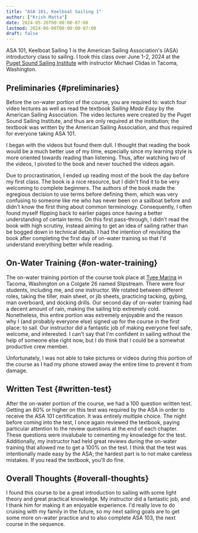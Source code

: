 ```yaml
---
title: "ASA 101, Keelboat Sailing 1"
author: ["Krish Matta"]
date: 2024-05-26T00:00:00-07:00
lastmod: 2024-06-06T00:00:00-07:00
draft: false
---
```


ASA 101, Keelboat Sailing 1 is the American Sailing Association's (ASA) introductory class to sailing. I took this class over June 1-2, 2024 at the [Puget Sound Sailing Institute](https://www.pugetsoundsailing.com/) with instructor Michael Clidas in Tacoma, Washington.


## Preliminaries {#preliminaries}

Before the on-water portion of the course, you are required to: watch four video lectures as well as read the textbook _Sailing Made Easy_ by the American Sailing Association. The video lectures were created by the Puget Sound Sailing Institute, and thus are only required at the institution; the textbook was written by the American Sailing Association, and thus required for everyone taking ASA 101.

I began with the videos but found them dull. I thought that reading the book would be a much better use of my time, especially since my learning style is more oriented towards reading than listening. Thus, after watching two of the videos, I pivoted to the book and never touched the videos again.

Due to procrastination, I ended up reading most of the book the day before my first class. The book is a nice resource, but I didn't find it to be very welcoming to complete beginners. The authors of the book made the egregious decision to use terms before defining them, which was very confusing to someone like me who has never been on a sailboat before and didn't know the first thing about common terminology. Consequently, I often found myself flipping back to earlier pages once having a better understanding of certain terms. On this first pass-through, I didn't read the book with high scrutiny, instead aiming to get an idea of sailing rather than be bogged down in technical details. I had the intention of revisiting the book after completing the first day of on-water training so that I'd understand everything better while reading.


## On-Water Training {#on-water-training}

The on-water training portion of the course took place at [Tyee Marina](https://tyeemarina.com/) in Tacoma, Washington on a Colgate 26 named Slipstream. There were four students, including me, and one instructor. We rotated between different roles, taking the tiller, main sheet, or jib sheets, practicing tacking, gybing, man overboard, and docking drills. Our second day of on-water training had a decent amount of rain, making the sailing trip extremely cold. Nonetheless, this entire portion was extremely enjoyable and the reason why I (and probably everyone else) signed up for the course in the first place: to sail. Our instructor did a fantastic job of making everyone feel safe, welcome, and interested. I can't say that I'm confident in sailing without the help of someone else right now, but I do think that I could be a somewhat productive crew member.

Unfortunately, I was not able to take pictures or videos during this portion of the course as I had my phone stowed away the entire time to prevent it from damage.


## Written Test {#written-test}

After the on-water portion of the course, we had a 100 question written test. Getting an 80% or higher on this test was required by the ASA in order to receive the ASA 101 certification. It was entirely multiple choice. The night before coming into the test, I once again reviewed the textbook, paying particular attention to the review questions at the end of each chapter. These questions were invalubale to cementing my knowledge for the test. Additionally, my instructor had held great reviews during the on-water training that allowed me to get a 100% on the test. I think that the test was intentionally made easy by the ASA; the hardest part is to not make careless mistakes. If you read the textbook, you'll do fine.


## Overall Thoughts {#overall-thoughts}

I found this course to be a great introduction to sailing with some light theory and great practical knowledge. My instructor did a fantastic job, and I thank him for making it an enjoyable experience. I'd really love to do cruising with my family in the future, so my next sailing goals are to get some more on-water practice and to also complete ASA 103, the next course in the sequence.

